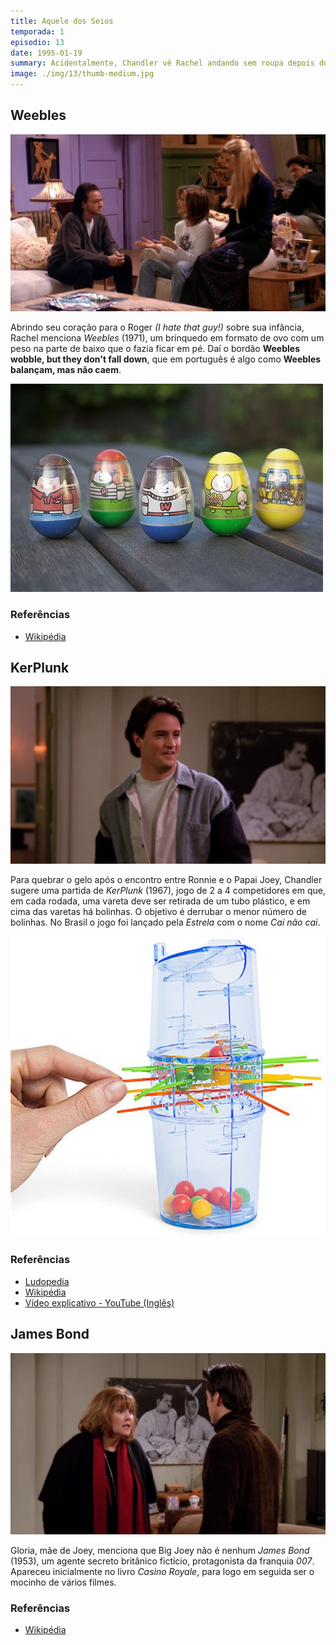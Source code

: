 ```yaml
---
title: Aquele dos Seios
temporada: 1
episodio: 13
date: 1995-01-19
summary: Acidentalmente, Chandler vê Rachel andando sem roupa depois do banho. Rachel tenta vingar-se.
image: ./img/13/thumb-medium.jpg
---
```


## Weebles

![Weebles](./img/13/weebles.png)

<cena>
    <rachel
        original="- It wasn't just the Weebles, but it was the Weeble Play Palace, and the Weeble's Cruise Ship, which had this little lifeboat for the Weebles to wobble in."
        traducao="- Não foram só os Weebles, foi o palácio dos Weebles, e o navio dos Weebles, com barquinhos salva-vidas para não se afogarem."
    />
</cena>

Abrindo seu coração para o Roger *(I hate that guy!)* sobre sua infância, Rachel
menciona *Weebles* (1971), um brinquedo em formato de ovo com um peso na parte de
baixo que o fazia ficar em pé. Daí o bordão **Weebles wobble, but they don't fall down**,
que em português é algo como **Weebles balançam, mas não caem**.

![Weebles - Brinquedo](./img/13/weebles-toy.jpg)

### Referências

- [Wikipédia](https://en.wikipedia.org/wiki/Weeble)

## KerPlunk

![KerPlunk](./img/13/ker-plunk.png)

<cena>
    <chandler
        original="- So who's up for a big game of Kerplunk?"
        traducao="- Quem quer jogar Kerplunk?"
    />
</cena>

Para quebrar o gelo após o encontro entre Ronnie e o Papai Joey, Chandler sugere
uma partida de *KerPlunk* (1967), jogo de 2 a 4 competidores em que, em cada rodada,
uma vareta deve ser retirada de um tubo plástico, e em cima das varetas há bolinhas.
O objetivo é derrubar o menor número de bolinhas. No Brasil o jogo foi lançado pela
*Estrela* com o nome *Cai não cai*.

![KerPlunk - Jogo](./img/13/ker-plunk-game.jpg)

### Referências

- [Ludopedia](https://www.ludopedia.com.br/jogo/ker-plunk?v=)
- [Wikipédia](https://en.wikipedia.org/wiki/KerPlunk_(game))
- [Vídeo explicativo - YouTube (Inglês)](https://www.youtube.com/watch?v=Aslf72DPSR0)

## James Bond

![James Bond](./img/13/james-bond.png)

<cena>
    <joey
        original="- Hold on. You knew?"
        traducao="- Espera aí. Você sabia?"
    />
    <gloria
      original="- Of course I knew. What do you think? Your father is no James Bond."
      traducao="- Claro! O que achou? Seu pai não é James Bond."
    />
</cena>

Gloria, mãe de Joey, menciona que Big Joey não é nenhum *James Bond* (1953), um
agente secreto britânico fictício, protagonista da franquia *007*. Apareceu
inicialmente no livro *Casino Royale*, para logo em seguida ser o mocinho de
vários filmes.

### Referências

- [Wikipédia](https://pt.wikipedia.org/wiki/James_Bond)
